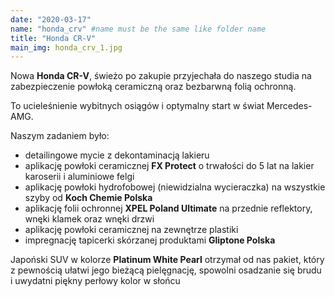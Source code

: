 ```yaml
---
date: "2020-03-17"
name: "honda_crv" #name must be the same like folder name
title: "Honda CR-V"
main_img: honda_crv_1.jpg
---
```


<p>Nowa <strong>Honda CR-V</strong>, świeżo po zakupie przyjechała do naszego studia na zabezpieczenie powłoką ceramiczną oraz bezbarwną folią ochronną.</p>
<p>To ucieleśnienie wybitnych osiągów i optymalny start w świat Mercedes-AMG.</p>
<p>Naszym zadaniem było:</p>
<ul>
<li>detailingowe mycie z dekontaminacją lakieru</li>
<li>aplikację powłoki ceramicznej <strong>FX Protect</strong> o trwałości do 5 lat na lakier karoserii i aluminiowe felgi </li>
<li>aplikację powłoki hydrofobowej (niewidzialna wycieraczka) na wszystkie szyby od <strong>Koch Chemie Polska</strong></li>
<li>aplikację folii ochronnej <strong>XPEL Poland Ultimate</strong> na przednie reflektory, wnęki klamek oraz wnęki drzwi</li>
<li>aplikację powłoki ceramicznej na zewnętrze plastiki</li>
<li>impregnację tapicerki skórzanej produktami <strong>Gliptone Polska</strong></li>
</ul>
<p>Japoński SUV w kolorze <strong>Platinum White Pearl</strong> otrzymał od nas pakiet, który z pewnością ułatwi jego bieżącą pielęgnację, spowolni osadzanie się brudu i uwydatni piękny perłowy kolor w słońcu</p>